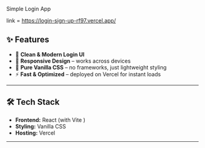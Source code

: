  Simple Login App  

 link = https://login-sign-up-rf97.vercel.app/
 
 ## ✨ Features
- 🔑 **Clean & Modern Login UI**  
- 📱 **Responsive Design** – works across devices  
- 🎨 **Pure Vanilla CSS** – no frameworks, just lightweight styling  
- ⚡ **Fast & Optimized** – deployed on Vercel for instant loads  

---

## 🛠️ Tech Stack
- **Frontend:** React (with Vite )  
- **Styling:** Vanilla CSS  
- **Hosting:** Vercel  

---
